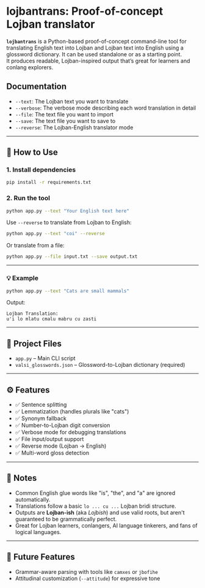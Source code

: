 

# lojbantrans: Proof-of-concept Lojban translator

**`lojbantrans`** is a Python-based proof-of-concept command-line tool for translating English text into Lojban and Lojban text into English using a glossword dictionary. It can be used standalone or as a starting point.  
It produces readable, Lojban-inspired output that’s great for learners and conlang explorers.

## Documentation
- `--text`: The Lojban text you want to translate
- `--verbose`: The verbose mode describing each word translation in detail
- `--file`: The text file you want to import
- `--save`: The text file you want to save to
- `--reverse`: The Lojban-English translator mode
---
## 🚀 How to Use

### 1. Install dependencies  
```bash
pip install -r requirements.txt
```

### 2. Run the tool
```bash
python app.py --text "Your English text here"
```

Use `--reverse` to translate from Lojban to English:

```bash
python app.py --text "coi" --reverse
```

Or translate from a file:
```bash
python app.py --file input.txt --save output.txt
```

---

### 💡 Example

```bash
python app.py --text "Cats are small mammals"
```

Output:
```
Lojban Translation:
u'i lo mlatu cmalu mabru cu zasti
```

---

## 📂 Project Files

- `app.py` – Main CLI script
- `valsi_glosswords.json` – Glossword-to-Lojban dictionary (required)

---

## ⚙️ Features

- ✅ Sentence splitting
- ✅ Lemmatization (handles plurals like "cats")
- ✅ Synonym fallback
- ✅ Number-to-Lojban digit conversion
- ✅ Verbose mode for debugging translations
- ✅ File input/output support
- ✅ Reverse mode (Lojban → English)
- ✅ Multi-word gloss detection

---

## 🧠 Notes

- Common English glue words like "is", "the", and "a" are ignored automatically.
- Translations follow a basic `lo ... cu ...` Lojban bridi structure.
- Outputs are **Lojban-ish** (aka *Lojbish*) and use valid roots, but aren't guaranteed to be grammatically perfect.
- Great for Lojban learners, conlangers, AI language tinkerers, and fans of logical languages.

---

## 🌱 Future Features
- Grammar-aware parsing with tools like `camxes` or `jbofihe`
- Attitudinal customization (`--attitude`) for expressive tone
